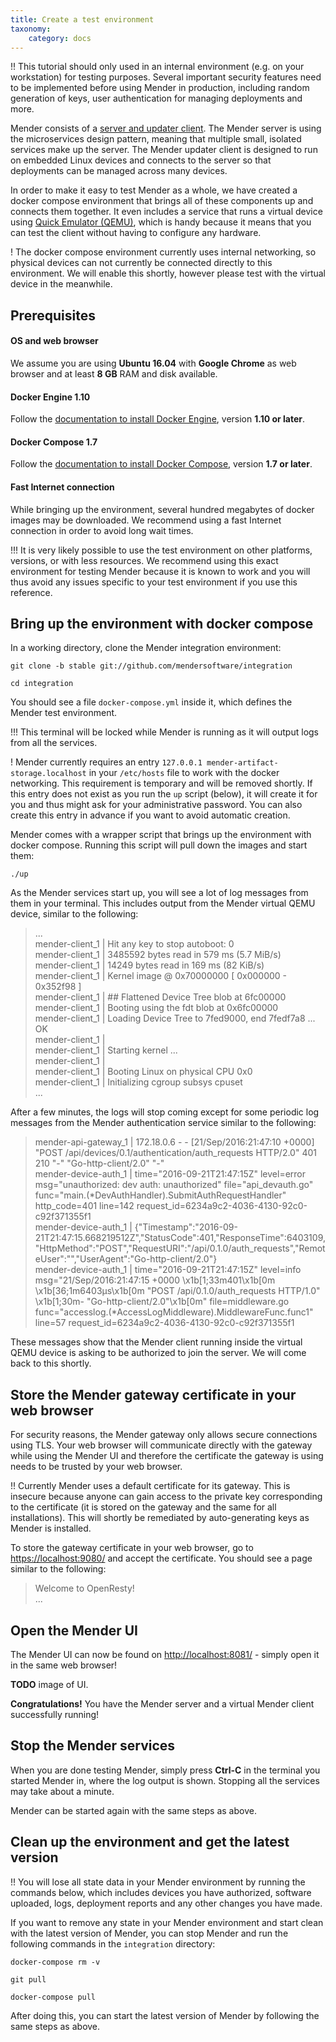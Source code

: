 ```yaml
---
title: Create a test environment
taxonomy:
    category: docs
---
```


!! This tutorial should only used in an internal environment (e.g. on your workstation) for testing purposes. Several important security features need to be implemented before using Mender in production, including random generation of keys, user authentication for managing deployments and more.

Mender consists of a [server and updater client](../../Architecture/overview).
The Mender server is using the microservices design pattern, meaning that
multiple small, isolated services make up the server. The Mender updater client
is designed to run on embedded Linux devices and connects to the server
so that deployments can be managed across many devices.

In order to make it easy to test Mender as a whole, we have created a
docker compose environment that brings all of these components up
and connects them together. It even includes a service that runs a
virtual device using [Quick Emulator (QEMU)](http://qemu.org),
which is handy because it means that you can test the client without
having to configure any hardware.

! The docker compose environment currently uses internal networking, so physical devices can not currently be connected directly to this environment. We will enable this shortly, however please test with the virtual device in the meanwhile.


## Prerequisites

#### OS and web browser

We assume you are using **Ubuntu 16.04** with **Google Chrome** as web browser
and at least **8 GB** RAM and disk available.

#### Docker Engine 1.10

Follow the [documentation to install Docker Engine](https://docs.docker.com/engine/installation/linux/ubuntulinux/),
version **1.10 or later**.


#### Docker Compose 1.7

Follow the [documentation to install Docker Compose](https://docs.docker.com/compose/install/),
version **1.7 or later**.

#### Fast Internet connection

While bringing up the environment, several hundred megabytes of docker
images may be downloaded. We recommend using a fast Internet
connection in order to avoid long wait times.

!!! It is very likely possible to use the test environment on other platforms, versions, or with less resources. We recommend using this exact environment for testing Mender because it is known to work and you will thus avoid any issues specific to your test environment if you use this reference.


## Bring up the environment with docker compose

In a working directory, clone the Mender integration
environment:

```
git clone -b stable git://github.com/mendersoftware/integration
```

```
cd integration
```

You should see a file `docker-compose.yml` inside it, which defines the
Mender test environment.

!!! This terminal will be locked while Mender is running as it will output logs from all the services.

! Mender currently requires an entry `127.0.0.1 mender-artifact-storage.localhost` in your `/etc/hosts` file to work with the docker networking. This requirement is temporary and will be removed shortly. If this entry does not exist as you run the `up` script (below), it will create it for you and thus might ask for your administrative password. You can also create this entry in advance if you want to avoid automatic creation.

Mender comes with a wrapper script that brings up the environment with
docker compose. Running this script will pull down the images and start them:


```
./up
```

As the Mender services start up, you will see a lot of log messages from them in your terminal.
This includes output from the Mender virtual QEMU device, similar to the following:

> ...  
> mender-client_1             | Hit any key to stop autoboot:  0   
> mender-client_1             | 3485592 bytes read in 579 ms (5.7 MiB/s)  
> mender-client_1             | 14249 bytes read in 169 ms (82 KiB/s)  
> mender-client_1             | Kernel image @ 0x70000000 [ 0x000000 - 0x352f98 ]  
> mender-client_1             | ## Flattened Device Tree blob at 6fc00000  
> mender-client_1             |    Booting using the fdt blob at 0x6fc00000  
> mender-client_1             |    Loading Device Tree to 7fed9000, end 7fedf7a8 ... OK  
> mender-client_1             |   
> mender-client_1             | Starting kernel ...  
> mender-client_1             |   
> mender-client_1             | Booting Linux on physical CPU 0x0  
> mender-client_1             | Initializing cgroup subsys cpuset  
> ...  


After a few minutes, the logs will stop coming except for some periodic log messages
from the Mender authentication service similar to the following:

> mender-api-gateway_1        | 172.18.0.6 - - [21/Sep/2016:21:47:10 +0000] "POST /api/devices/0.1/authentication/auth_requests HTTP/2.0" 401 210 "-" "Go-http-client/2.0" "-"  
> mender-device-auth_1        | time="2016-09-21T21:47:15Z" level=error msg="unauthorized: dev auth: unauthorized" file="api_devauth.go" func="main.(*DevAuthHandler).SubmitAuthRequestHandler" http_code=401 line=142 request_id=6234a9c2-4036-4130-92c0-c92f371355f1   
> mender-device-auth_1        | {"Timestamp":"2016-09-21T21:47:15.668219512Z","StatusCode":401,"ResponseTime":6403109,"HttpMethod":"POST","RequestURI":"/api/0.1.0/auth_requests","RemoteUser":"","UserAgent":"Go-http-client/2.0"}  
> mender-device-auth_1        | time="2016-09-21T21:47:15Z" level=info msg="21/Sep/2016:21:47:15 +0000 \x1b[1;33m401\x1b[0m \x1b[36;1m6403μs\x1b[0m \"POST /api/0.1.0/auth_requests HTTP/1.0\" \x1b[1;30m- \"Go-http-client/2.0\"\x1b[0m" file=middleware.go func="accesslog.(*AccessLogMiddleware).MiddlewareFunc.func1" line=57 request_id=6234a9c2-4036-4130-92c0-c92f371355f1  

These messages show that the Mender client running inside the virtual QEMU device
is asking to be authorized to join the server. We will come back to this shortly.


## Store the Mender gateway certificate in your web browser

For security reasons, the Mender gateway only allows secure connections using TLS.
Your web browser will communicate directly with the gateway while using the
Mender UI and therefore the certificate the gateway is using needs to be trusted
by your web browser.

!! Currently Mender uses a default certificate for its gateway. This is insecure because anyone can gain access to the private key corresponding to the certificate (it is stored on the gateway and the same for all installations). This will shortly be remediated by auto-generating keys as Mender is installed.

To store the gateway certificate in your web browser, go to [https://localhost:9080/](https://localhost:9080/) and accept the certificate.
You should see a page similar to the following:

> Welcome to OpenResty!  
> ...  


## Open the Mender UI

The Mender UI can now be found on [http://localhost:8081/](http://localhost:8081/) - simply open it in the same web browser!

**TODO** image of UI.

**Congratulations!** You have the Mender server and a virtual Mender client successfully running!


## Stop the Mender services

When you are done testing Mender, simply press **Ctrl-C** in the terminal
you started Mender in, where the log output is shown. Stopping all the
services may take about a minute.

Mender can be started again with the same steps as above.


## Clean up the environment and get the latest version

!! You will lose all state data in your Mender environment by running the commands below, which includes devices you have authorized, software uploaded, logs, deployment reports and any other changes you have made.

If you want to remove any state in your Mender environment and start clean
with the latest version of Mender, you can stop Mender and run the following
commands in the `integration` directory:

```
docker-compose rm -v
```

```
git pull
```

```
docker-compose pull
```

After doing this, you can start the latest version of Mender
by following the same steps as above.
